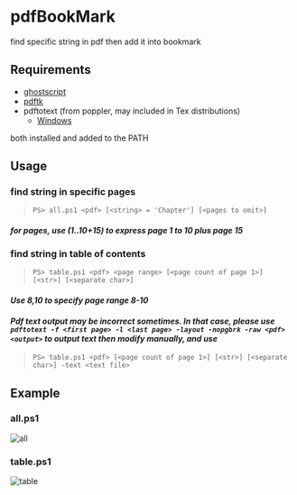 # pdfBookMark

find specific string in pdf then add it into bookmark

## Requirements

- [ghostscript](https://www.ghostscript.com/)
- [pdftk](https://www.pdflabs.com/tools/pdftk-the-pdf-toolkit/)
- pdftotext (from poppler, may included in Tex distributions)
  - [Windows](https://github.com/oschwartz10612/poppler-windows/releases)

both installed and added to the PATH

## Usage

### **find string in specific pages**

> `PS> all.ps1 <pdf> [<string> = 'Chapter'] [<pages to omit>]`

#### *for pages, use (1..10+15) to express page 1 to 10 plus page 15*

### **find string in table of contents**

> `PS> table.ps1 <pdf> <page range> [<page count of page 1>] [<str>] [<separate char>]`

#### *Use 8,10 to specify page range 8-10*

#### *Pdf text output may be incorrect sometimes. In that case, please use `pdftotext -f <first page> -l <last page> -layout -nopgbrk -raw <pdf> <output>` to output text then modify manually, and use*

> `PS> table.ps1 <pdf> [<page count of page 1>] [<str>] [<separate char>] -text <text file>`

## Example

### all.ps1

![all](https://i.imgur.com/h8xHWwV.png)

### table.ps1

![table](https://i.imgur.com/5sPGb7t.png)
